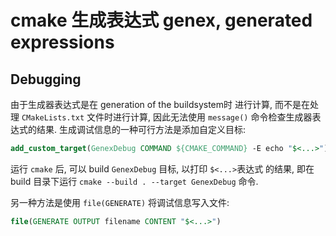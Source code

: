# cmake 生成表达式 genex, generated expressions

## Debugging

由于生成器表达式是在 generation of the buildsystem时 进行计算,
而不是在处理 `CMakeLists.txt` 文件时进行计算,
因此无法使用 `message()` 命令检查生成器表达式的结果.
生成调试信息的一种可行方法是添加自定义目标:

```cmake
add_custom_target(GenexDebug COMMAND ${CMAKE_COMMAND} -E echo "$<...>")
```

运行 `cmake` 后, 可以 build `GenexDebug` 目标,
以打印 `$<...>`表达式 的结果,
即在 build 目录下运行 `cmake --build . --target GenexDebug` 命令.

另一种方法是使用 `file(GENERATE)` 将调试信息写入文件:

```cmake
file(GENERATE OUTPUT filename CONTENT "$<...>")
```
